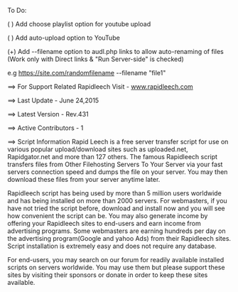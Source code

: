 To Do:

( ) Add choose playlist option for youtube upload

( ) Add auto-upload option to YouTube

(+) Add --filename option to audl.php links to allow auto-renaming of files (Work only with Direct links & "Run Server-side" is checked)

 e.g https://site.com/randomfilename --filename "file1"

==> For Support Related Rapidleech Visit - www.rapidleech.com

==> Last Update - June 24,2015 

==> Latest Version - Rev.431 

==> Active Contributors - 1

==> Script Information
Rapid Leech is a free server transfer script for use on various popular upload/download sites such as uploaded.net, Rapidgator.net and more than 127 others. The famous Rapidleech script transfers files from Other Filehosting Servers To Your Server via your fast servers connection speed and dumps the file on your server. You may then download these files from your server anytime later.

Rapidleech script has being used by more than 5 million users worldwide and has being installed on more than 2000 servers.
For webmasters, if you have not tried the script before, download and install now and you will see how convenient the script can be. You may also generate income by offering your Rapidleech sites to end-users and earn income from advertising programs. Some webmasters are earning hundreds per day on the advertising program(Google and yahoo Ads) from their Rapidleech sites. Script installation is extremely easy and does not require any database.

For end-users, you may search on our forum for readily available installed scripts on servers worldwide. You may use them but please support these sites by visiting their sponsors or donate in order to keep these sites available.
